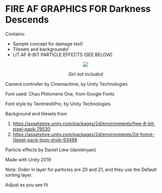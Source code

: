 # FIRE AF GRAPHICS FOR Darkness Descends

Contains: 
- Sample concept for damage text!
- Tilesets and backgrounds!
- LIT AF 8-BIT PARTICLE EFFECTS (SEE BELOW)

<p align="center">
  <img src="./Assets/Graphics/crappy_particle_fx.gif">
</p>

<p align="center">
  <i>Girl not included</i>
</p>

Camera controller by Cinemachine, by Unity Technologies

Font used: Chau Philomene One, from Google Fonts

Font style by TextmeshPro, by Unity Technologies

Background and tilesets from 
1) https://assetstore.unity.com/packages/2d/environments/free-8-bit-pixel-pack-79530
2) https://assetstore.unity.com/packages/2d/environments/2d-forest-tileset-pack-toon-style-93499

Particle effects by Daniel Liew (danielnyan)

Made with Unity 2019

Note: Order in layer for particles are 20 and 21, and they use the Default sorting layer. 

Adjust as you see fit
